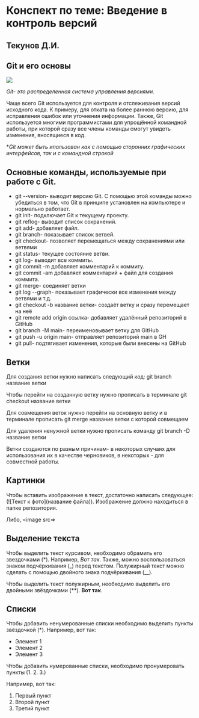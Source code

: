 # Конспект по теме: Введение в контроль версий

## **Текунов Д.И.**

## **Git и его основы**


<image src=  https://fuzeservers.ru/wp-content/uploads/3/0/c/30c29ce4cc08523ecc6e1f205bc207d0.jpeg>



*Git- это распределенная система управления версиями.*

Чаще всего Git используется для контроля и отслеживания версий исходного кода. К примеру, для отката на более раннюю версию, для исправления ошибок или уточнения информации. Также, Git используется многими программистами для упрощённой командной работы, при которой сразу все члены команды смогут увидеть изменения, вносящиеся в код.

**Git может быть ипользован как с помощью сторонних графических интерфейсов, так и с командной строкой*

## **Основные команды, используемые при работе с Git.**

* git --version- выводит версию Git. С помощью этой команды можно убедиться в том, что Git  в принципе установлен на компьютере и нормально работает.
* git init- подключает Git к текущему проекту.
* git reflog- выводит список сохранений.
* git add- добавляет файл.
* git branch- показывает список ветвей.
* git checkout- позволяет перемещаться между сохранениями или ветвями
* git status- текущее состояние ветви.
* git log- выводит все коммиты.
* git commit -m добавляет комментарий к коммиту.
* git commit -am добавляет комментарий + файл для создания коммита.
* git merge- соединяет ветки
* git log --graph- показывает графически все изменения между ветвями и т.д.
* git checkout -b название ветки- создаёт ветку и сразу перемещает на неё
* git remote add origin ссылка- добавляет удалённый репозиторий в GitHub
* git branch -M main- переименовывает ветку для GitHub
* git push -u origin main- отправляет репозиторий main в GH
* git pull- подтягивает изменения, которые были внесены на GitHub

## **Ветки** 

Для создания ветки нужно написать следующий код: git branch название ветки

Чтобы перейти на созданную ветку нужно прописать в терминале git checkout название ветки

Для совмещения веток нужно перейти на основную ветку и в терминале прописать git merge название ветки с которой совмещаем

Для удаления ненужной ветки нужно прописать команду git branch -D название ветки

Ветки создаются по разным причинам- в некоторых случаях для использования их в качестве черновиков, в некоторых - для совместной работы.

## **Картинки**

Чтобы вставить изображение в текст, достаточно написать следующее: (![Текст к фото](название файла)). Изображение должно находиться в папке репозитория.

Либо, <image src=>

## **Выделение текста**

Чтобы выделить текст курсивом, необходимо обрамить его звездочками (*). Например, *Вот так*. Также, можно воспользоваться знаком подчёркивания (_) перед текстом. Полужирный текст можно сделать с помощью двойного знака подчёркивания (__).

Чтобы выделить текст полужирным, необходимо выделить его двойными звёздочками (**). **Вот так**.

## **Списки**

Чтобы добавить ненумерованные списки необходимо выделить пункты звёздочкой (*).
Например, вот так:
* Элемент 1
* Элемент 2
* Элемент 3

Чтобы добавить нумерованные списки, необходимо пронумеровать пункты (1. 2. 3.)

Например, вот так:

1. Первый пункт
2. Второй пункт
3. Третий пункт
  


